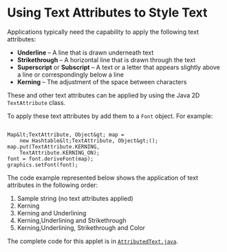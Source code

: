 
# Using Text Attributes to Style Text

Applications typically need the capability to apply the following text attributes:

- **Underline** &#8211; A line that is drawn underneath text
- **Strikethrough** &#8211; A horizontal line that is drawn through the text
- **Superscript** or **Subscript** &#8211; A text or a letter that appears slightly above a line or correspondingly below a line
- **Kerning** &#8211; The adjustment of the space between characters

These and other text attributes can be applied by using the Java 2D `TextAttribute` class.

To apply these text attributes by add them to a `Font` object. For example:

```

Map&lt;TextAttribute, Object&gt; map =
    new Hashtable&lt;TextAttribute, Object&gt;();
map.put(TextAttribute.KERNING,
    TextAttribute.KERNING_ON);
font = font.deriveFont(map);
graphics.setFont(font);

```

The code example represented below shows the application of text attributes in the following order:

1. Sample string (no text attributes applied)
1. Kerning
1. Kerning and Underlining
1. Kerning,Underlining and Strikethrough
1. Kerning,Underlining, Strikethrough and Color

<applet code="AttributedText" archive="examples/lib/AttributedTextApplet.jar" alt="AttributedText applet" width="300" height="250"><param name="permissions" value="sandbox" /></applet>

The complete code for this applet is in 
[`AttributedText.java`](examples/AttributedText.java).
